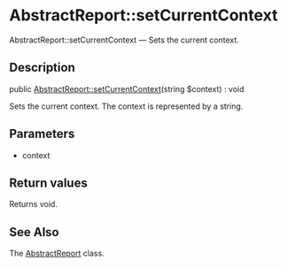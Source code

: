 AbstractReport::setCurrentContext
================

AbstractReport::setCurrentContext — Sets the current context.

Description
---------------


public [AbstractReport::setCurrentContext](https://github.com/lingtalfi/DocTools/blob/master/doc/api/DocTools/Report/AbstractReport/setCurrentContext.md)(string $context) : void




Sets the current context.
The context is represented by a string.




Parameters
--------------


- context
    


Return values
----------------

Returns void.









See Also
-----------

The [AbstractReport](https://github.com/lingtalfi/DocTools/blob/master/doc/api/DocTools/Report/AbstractReport.md) class.
